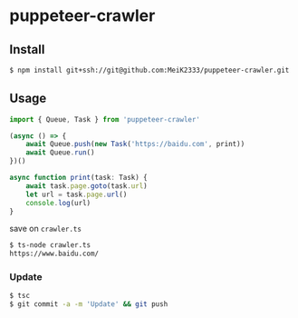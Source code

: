 # puppeteer-crawler

## Install

```bash
$ npm install git+ssh://git@github.com:MeiK2333/puppeteer-crawler.git
```

## Usage

```typescript
import { Queue, Task } from 'puppeteer-crawler'

(async () => {
    await Queue.push(new Task('https://baidu.com', print))
    await Queue.run()
})()

async function print(task: Task) {
    await task.page.goto(task.url)
    let url = task.page.url()
    console.log(url)
}
```

save on `crawler.ts`

```bash
$ ts-node crawler.ts
https://www.baidu.com/
```

### Update

```bash
$ tsc
$ git commit -a -m 'Update' && git push
```
